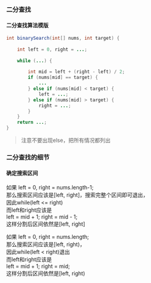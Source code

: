 ### 二分查找

#### 二分查找算法模版
```java
int binarySearch(int[] nums, int target) {
    
    int left = 0, right = ...;
    
    while (...) {
        
        int mid = left + (right - left) / 2;
        if (nums[mid] == target) {
            ...
        } else if (nums[mid] < target) {
            left = ...;
        } else if (nums[mid] > target) {
            right = ...;
        }
    }
    return ...;
}
```
> 注意不要出现else，把所有情况都列出

### 二分查找的细节
#### 确定搜索区间
如果 left = 0, right = nums.length-1;<br>
那么搜索区间应该是[left, right]，搜索完整个区间即可退出，<br>
因此while(left <= right)<br>
而left和right应该是<br>
left = mid + 1; right = mid - 1;<br>
这样分割后区间依然是[left, right]

如果 left = 0, right = nums.length;<br>
那么搜索区间应该是[left, right)，<br>
因此while(left < right)退出 <br>
而left和right应该是<br>
left = mid + 1; right = mid;<br>
这样分割后区间依然是[left, right)

